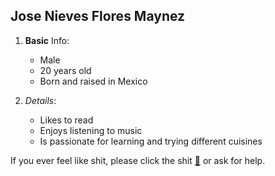 
## Jose Nieves Flores Maynez

1. **Basic** Info:
	+ Male
	+ 20 years old
	+ Born and raised in Mexico

2. _Details_:
	+ Likes to read
	+ Enjoys listening to music
	+ Is passionate for learning and trying different cuisines




If you ever feel like shit, please click the shit [:poop:](https://youfeellikeshit.com) or ask for help.
